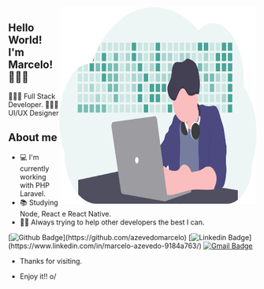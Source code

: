 <img align="right" width="400" height="400" src="https://raw.githubusercontent.com/azevedomarcelo/azevedomarcelo/master/developer.png">

## Hello World! I'm Marcelo! 🙋🏻‍♂️

👨🏻‍💻 Full Stack Developer.
👨🏻‍🎨 UI/UX Designer
 
## About me 

-   💻  I'm currently working with PHP Laravel.
-   📚  Studying Node, React e React Native.
-   💪🏻  Always trying to help other developers the best I can.

[![Github Badge](https://img.shields.io/badge/-Github-000?style=flat-square&logo=Github&logoColor=white&link=[https://github.com/azevedomarcelo](https://github.com/azevedomarcelo))](https://github.com/azevedomarcelo)
[![Linkedin Badge](https://img.shields.io/badge/-LinkedIn-blue?style=flat-square&logo=Linkedin&logoColor=white&link=[https://www.linkedin.com/in/marcelo-azevedo-9184a763/](https://www.linkedin.com/in/marcelo-azevedo-9184a763/))](https://www.linkedin.com/in/marcelo-azevedo-9184a763/)
[![Gmail Badge](https://img.shields.io/badge/-Gmail-c14438?style=flat-square&logo=Gmail&logoColor=white&link=mailto:marcelo.lima.azevedo@gmail.com)](mailto:marcelo.lima.azevedo@gmail.com)

- Thanks for visiting. 

- Enjoy it!! o/

<!--
**azevedomarcelo/azevedomarcelo** is a ✨ _special_ ✨ repository because its `README.md` (this file) appears on your GitHub profile.

Here are some ideas to get you started:

- 🔭 I’m currently working on ...
- 🌱 I’m currently learning ...
- 👯 I’m looking to collaborate on ...
- 🤔 I’m looking for help with ...
- 💬 Ask me about ...
- 📫 How to reach me: ...
- 😄 Pronouns: ...
- ⚡ Fun fact: ...
-->
